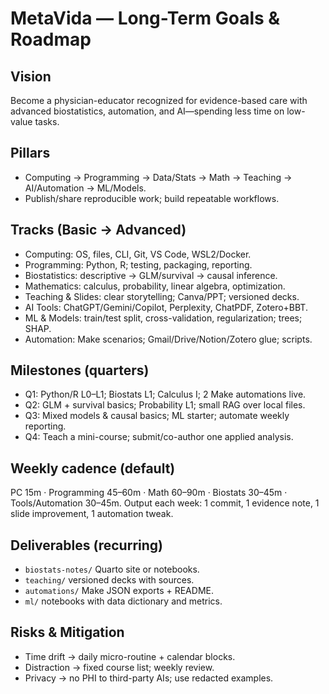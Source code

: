 ﻿# MetaVida — Long-Term Goals & Roadmap

## Vision
Become a physician-educator recognized for evidence-based care with advanced biostatistics, automation, and AI—spending less time on low-value tasks.

## Pillars
- Computing → Programming → Data/Stats → Math → Teaching → AI/Automation → ML/Models.
- Publish/share reproducible work; build repeatable workflows.

## Tracks (Basic → Advanced)
- Computing: OS, files, CLI, Git, VS Code, WSL2/Docker.
- Programming: Python, R; testing, packaging, reporting.
- Biostatistics: descriptive → GLM/survival → causal inference.
- Mathematics: calculus, probability, linear algebra, optimization.
- Teaching & Slides: clear storytelling; Canva/PPT; versioned decks.
- AI Tools: ChatGPT/Gemini/Copilot, Perplexity, ChatPDF, Zotero+BBT.
- ML & Models: train/test split, cross-validation, regularization; trees; SHAP.
- Automation: Make scenarios; Gmail/Drive/Notion/Zotero glue; scripts.

## Milestones (quarters)
- Q1: Python/R L0–L1; Biostats L1; Calculus I; 2 Make automations live.
- Q2: GLM + survival basics; Probability L1; small RAG over local files.
- Q3: Mixed models & causal basics; ML starter; automate weekly reporting.
- Q4: Teach a mini-course; submit/co-author one applied analysis.

## Weekly cadence (default)
PC 15m · Programming 45–60m · Math 60–90m · Biostats 30–45m · Tools/Automation 30–45m.
Output each week: 1 commit, 1 evidence note, 1 slide improvement, 1 automation tweak.

## Deliverables (recurring)
- `biostats-notes/` Quarto site or notebooks.
- `teaching/` versioned decks with sources.
- `automations/` Make JSON exports + README.
- `ml/` notebooks with data dictionary and metrics.

## Risks & Mitigation
- Time drift → daily micro-routine + calendar blocks.
- Distraction → fixed course list; weekly review.
- Privacy → no PHI to third-party AIs; use redacted examples.
